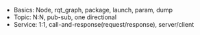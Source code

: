 - Basics: Node, rqt_graph, package, launch, param, dump
- Topic: N:N, pub-sub, one directional
- Service: 1:1, call-and-response(request/response), server/client
